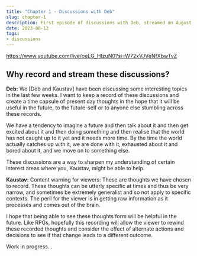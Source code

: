 ```yaml
---
title: "Chapter 1 - Discussions with Deb"
slug: chapter-1
description: First episode of discussions with Deb, streamed on August 12, 2023
date: 2023-08-12
tags: 
- discussions
---
```


https://www.youtube.com/live/oeLG_HIzuN0?si=W72xVJVeNfXbwTvZ

## Why record and stream these discussions?

**Deb:** We [Deb and Kaustav] have been discussing some interesting topics in the last few weeks. I want to keep a record of these discussions and create a time capsule of present day thoughts in the hope that it will be useful in the future, to the future-self or to anyone else stumbling across these records.

We have a tendency to imagine a future and then talk about it and then get excited about it and then doing something and then realise that the world has not caught up to it yet and it needs more time. By the time the world actually catches up with it, we are done with it, exhausted about it and bored about it, and we move on to something else.

These discussions are a way to sharpen my understanding of certain interest areas where you, Kaustav, might be able to help.

**Kaustav:** Content warning for viewers: These are thoughts we have chosen to record. These thoughts can be utterly specific at times and thus be very narrow, and sometimes be extremely generalist and so not apply to specific contexts. The peril for the viewer is in getting raw information as it processes and comes out of the brain.

I hope that being able to see these thoughts form will be helpful in the future. Like RPGs, hopefully this recording will allow the viewer to rewind these recorded thoughts and consider the effect of alternate actions and decisions to see if that change leads to a different outcome.

Work in progress...